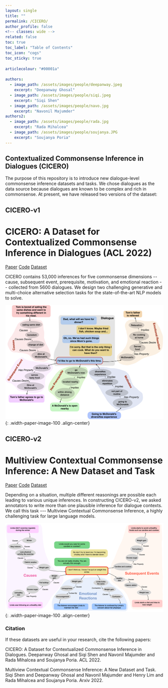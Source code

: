 ```yaml
---
layout: single
title: ""
permalink: /CICERO/
author_profile: false
<!-- classes: wide -->
related: false
toc: true
toc_label: "Table of Contents"
toc_icon: "cogs"
toc_sticky: true

articlecolour: "#00001a"

authors:
  - image_path: /assets/images/people/deepanway.jpeg
    excerpt: "Deepanway Ghosal"
  - image_path: /assets/images/people/siqi.jpeg
    excerpt: "Siqi Shen" 
  - image_path: /assets/images/people/navo.jpg
    excerpt: "Navonil Majumder"
authors2:
  - image_path: /assets/images/people/rada.jpg
    excerpt: "Rada Mihalcea" 
  - image_path: /assets/images/people/soujanya.JPG
    excerpt: "Soujanya Poria"
---
```


## Contextualized Commonsense Inference in Dialogues (CICERO)

The purpose of this repository is to introduce new dialogue-level commonsense inference datasets and tasks. We chose dialogues as the data source because dialogues are known to be complex and rich in commonsense. At present, we have released two versions of the dataset:

## CICERO-v1

<h1> <spani>CICERO</spani>: A Dataset for Contextualized Commonsense Inference in Dialogues (ACL 2022) </h1>

<a href="https://arxiv.org/pdf/2203.13926.pdf" target="_blank" class="btn btn--success btn--large" role="button">Paper</a> 
<a href="https://github.com/declare-lab/CICERO/tree/main/v1/" target="_blank" class="btn btn--warning btn--large" role="button">Code</a>
<a href="https://github.com/declare-lab/CICERO/releases/download/v1.0.0/data.zip" target="_blank" class="btn btn--info btn--large" role="button">Dataset</a>


<p><spano>CICERO</spano> contains 53,000 inferences for five commonsense dimensions -- cause, subsequent event, prerequisite, motivation, and emotional reaction -- collected from 5600 dialogues. We design two challenging generative and multi-choice alternative selection tasks for the state-of-the-art NLP models to solve.</p>

![image-center](/assets/images/resources/cicero.png){: .width-paper-image-100 .align-center}

## CICERO-v2

<h1>Multiview Contextual Commonsense Inference: A New Dataset and Task</h1>

<a href="." target="_blank" class="btn btn--success btn--large" role="button">Paper</a> 
<a href="https://github.com/declare-lab/CICERO/tree/main/v2/" target="_blank" class="btn btn--warning btn--large" role="button">Code</a>
<a href="https://github.com/declare-lab/CICERO/releases/download/v2.0.0/data.zip" target="_blank" class="btn btn--info btn--large" role="button">Dataset</a>

Depending on a situation, multiple different reasonings are possible each leading to various unique inferences. In constructing CICERO-v2, we asked annotators to write more than one plausible inference for dialogue contexts. We call this task --- Multiview Contextual Commonsense Inference, a highly challenging task for large language models.

![image-center](/assets/images/resources/cicerov2.png){: .width-paper-image-100 .align-center}

### Citation

If these datasets are useful in your research, cite the following papers:

<div class="notice--success">
    <p> <spano>CICERO</spano>: A Dataset for Contextualized Commonsense Inference in Dialogues. Deepanway Ghosal and Siqi Shen and Navonil Majumder and Rada Mihalcea and Soujanya Poria. ACL 2022.</p>
</div>

<div class="notice--success">
    <p> Multiview Contextual Commonsense Inference: A New Dataset and Task. Siqi Shen and Deepanway Ghosal and Navonil Majumder and Henry Lim and Rada Mihalcea and Soujanya Poria. Arxiv 2022.</p>
</div>
    
<!-- ### Authors

{% include feature_row id="authors" %}
{% include feature_row id="authors2" %} -->
<!-- <div class="containerimage">
	<img src="/assets/images/people/deepanway.jpeg">
	<figcaption>Deepanway Ghosal</figcaption>
	<img src="/assets/images/people/siqi.jpeg">
	<figcaption>Siqi Shen</figcaption>
	<img src="/assets/images/people/navo.jpg">
	<figcaption>Navonil Majumder</figcaption>
	<img src="/assets/images/people/rada.jpg">
	<figcaption>Rada Mihalcea</figcaption>
	<img src="/assets/images/people/soujanya.JPG">
</div> -->

<!-- <div class="rowcus">
  <div class="columncus">
    <img src="/assets/images/people/deepanway.jpeg" alt="Deepanway Ghosal" style="width:100%">
	  <figcaption align="center"><a href="https://deepanwayx.github.io/">Deepanway Ghosal</a></figcaption>
  </div>
  <div class="columncus">
    <img src="/assets/images/people/siqi.jpeg" alt="Siqi Shen" style="width:100%">
	  <figcaption align="center"><a href="">Siqi Shen</a></figcaption>
  </div>
  <div class="columncus">
    <img src="/assets/images/people/navo.jpg" alt="Navonil Majumder" style="width:100%">
	  <figcaption align="center"><a href="https://nmder.info/">Navonil Majumder</a></figcaption>
  </div>
  <div class="columncus">
    <img src="/assets/images/people/rada.jpg" alt="Rada Mihalcea" style="width:100%">
	  <figcaption align="center"><a href="https://web.eecs.umich.edu/~mihalcea/">Rada Mihalcea</a></figcaption>
  </div>
  <div class="columncus">
    <img src="/assets/images/people/soujanya.JPG" alt="Soujanya Poria" style="width:100%">
	  <figcaption align="center"><a href="https://sporia.info">Soujanya Poria</a></figcaption>
  </div>
</div> -->
